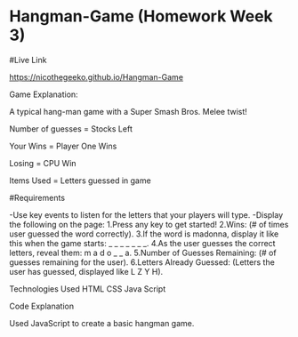 # Hangman-Game (Homework Week 3)

#Live Link

https://nicothegeeko.github.io/Hangman-Game

Game Explanation: 

A typical hang-man game with a Super Smash Bros. Melee twist!

Number of guesses = Stocks Left

Your Wins = Player One Wins 

Losing = CPU Win 

Items Used = Letters guessed in game


#Requirements

-Use key events to listen for the letters that your players will type.
-Display the following on the page:
	1.Press any key to get started!
	2.Wins: (# of times user guessed the word correctly).
	3.If the word is madonna, display it like this when the game starts: _ _ _ _ _ _ _.
	4.As the user guesses the correct letters, reveal them: m a d o _  _ a.
	5.Number of Guesses Remaining: (# of guesses remaining for the user).
	6.Letters Already Guessed: (Letters the user has guessed, displayed like L Z Y H).


Technologies Used
HTML
CSS
Java Script

Code Explanation

Used JavaScript to create a basic hangman game. 
